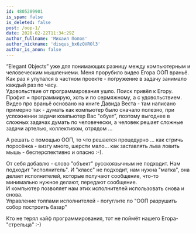 ```yaml
---
id: 4805289901
is_spam: false
is_deleted: false
post: /oop-1/
date: 2020-02-22T11:34:29Z
author_fullname: 'Михаил Попов'
author_nickname: 'disqus_bx6zQVROl3'
author_is_anon: false
---
```


<p>“Elegant Objects” уже для понимающих разницу между компьютерным и человеческим мышлениеми. Меня прорубило видео Егора ООП враньё. <br>Как раз я упутался в частном проекте - погружение в задачу занимало каждый раз по часу. <br>Удовольствие от программирования ушло. Поиск привёл к Егору. Профит = программирую, хоть и  по сермяжному, а с удовольствием.<br>Видео про враньё основано на книге Давида Веста - там написано примерно так - думать как компьютер было сначало полезно, при усложнении задачи компьютер Вас "обует", поэтому выгоднее в сложных задачах думать по человечески, а человек решает сложные задачи артелью, коллективом, отрядом ...</p><p>А решать с помощью ООП, то что решается процедурно ... как стричь поросёнка - визгу много, шерсти мало... как заставлять льва ловить мышь - бесперспективно и опасно :-).</p><p>От себя добавлю - слово "объект" русскоязычным не подходит. Нам подходит "исполнитель". И "класс" не подходит, нам нужна "матка", она делает исполнителей, которые получают сообщение, что-то минимально нужное делают, передают сообщение.<br>И компьютер позволяет нам этих исполнителей использовать снова и снова. <br>Управление толпами исполнителей - погуглите по "ООП разрушить собор построить базар"</p><p>Кто не терял кайф программирования, тот не поймёт нашего Егора-"стрельца" :-)</p>
